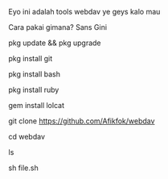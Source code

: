 Eyo ini adalah tools webdav ye geys kalo mau 

Cara pakai gimana? Sans
Gini

pkg update && pkg upgrade

pkg install git

pkg install bash

pkg install ruby

gem install lolcat

git clone https://github.com/Afikfok/webdav

cd webdav

ls

sh file.sh
